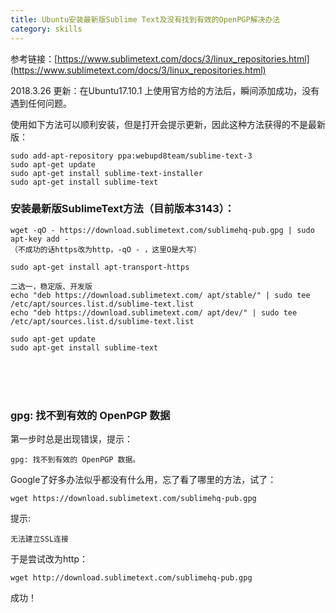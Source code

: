 ```yaml
---
title: Ubuntu安装最新版Sublime Text及没有找到有效的OpenPGP解决办法
category: skills
---
```


参考链接：[https://www.sublimetext.com/docs/3/linux_repositories.html](https://www.sublimetext.com/docs/3/linux_repositories.html)

<!-- more -->
2018.3.26 更新：在Ubuntu17.10.1 上使用官方给的方法后，瞬间添加成功，没有遇到任何问题。


使用如下方法可以顺利安装，但是打开会提示更新，因此这种方法获得的不是最新版：

	sudo add-apt-repository ppa:webupd8team/sublime-text-3
	sudo apt-get update
	sudo apt-get install sublime-text-installer
	sudo apt-get install sublime-text

### 安装最新版SublimeText方法（目前版本3143）：


	wget -qO - https://download.sublimetext.com/sublimehq-pub.gpg | sudo apt-key add -
	（不成功的话https改为http，-qO - ，这里O是大写）

	sudo apt-get install apt-transport-https

	二选一，稳定版、开发版
    echo "deb https://download.sublimetext.com/ apt/stable/" | sudo tee /etc/apt/sources.list.d/sublime-text.list
    echo "deb https://download.sublimetext.com/ apt/dev/" | sudo tee /etc/apt/sources.list.d/sublime-text.list

	sudo apt-get update
	sudo apt-get install sublime-text

<br><br><br>

### gpg: 找不到有效的 OpenPGP 数据
第一步时总是出现错误，提示：

	gpg: 找不到有效的 OpenPGP 数据。

Google了好多办法似乎都没有什么用，忘了看了哪里的方法，试了：
	
	wget https://download.sublimetext.com/sublimehq-pub.gpg
提示:
	
	无法建立SSL连接

于是尝试改为http：
	
	wget http://download.sublimetext.com/sublimehq-pub.gpg
成功！
